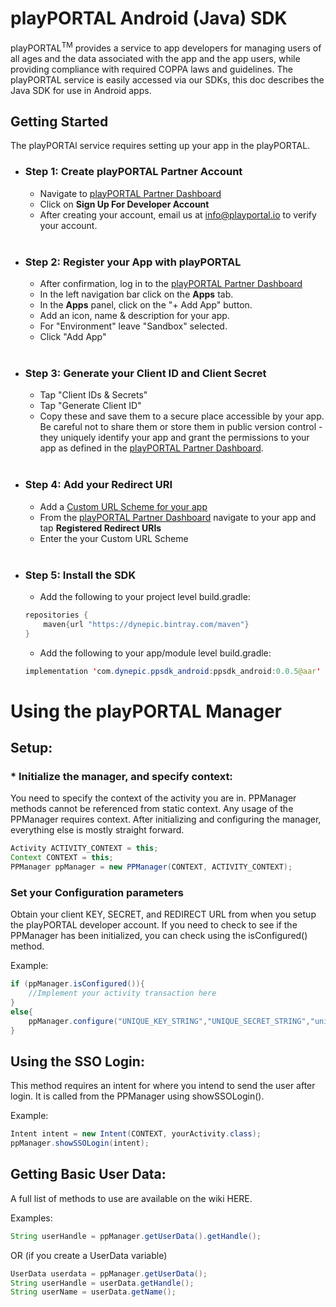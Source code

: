 # <b>playPORTAL Android (Java) SDK</b></br>
playPORTAL<sup>TM</sup> provides a service to app developers for managing users of all ages and the data associated with the app and the app users, while providing compliance with required COPPA laws and guidelines. The playPORTAL service is easily accessed via our SDKs, this doc describes the Java SDK for use in Android apps.


## Getting Started
The playPORTAl service requires setting up your app in the playPORTAL.

* ### <b>Step 1:</b> Create playPORTAL Partner Account

	* Navigate to [playPORTAL Partner Dashboard](https://partner.iokids.net)
	* Click on <b>Sign Up For Developer Account</b>
	* After creating your account, email us at [info@playportal.io](mailto:info@playportal.io?subject=Developer%20Sandbox%20Access%20Request) to verify your account.
  </br>

* ### <b>Step 2:</b> Register your App with playPORTAL

	* After confirmation, log in to the [playPORTAL Partner Dashboard](https://partner.iokids.net)
	* In the left navigation bar click on the <b>Apps</b> tab.
	* In the <b>Apps</b> panel, click on the "+ Add App" button.
	* Add an icon, name & description for your app.
	* For "Environment" leave "Sandbox" selected.
	* Click "Add App"
  </br>

* ### <b>Step 3:</b> Generate your Client ID and Client Secret

	* Tap "Client IDs & Secrets"
	* Tap "Generate Client ID"
	* Copy these and save them to a secure place accessible by your app. Be careful not to share them or store them in public version control - they uniquely identify your app and grant the permissions to your app as defined in the [playPORTAL Partner Dashboard](https://partner.iokids.net).
  </br>

* ### <b>Step 4:</b> Add your Redirect URI

	* Add a [Custom URL Scheme for your app](https://developer.apple.com/documentation/uikit/core_app/communicating_with_other_apps_using_custom_urls?language=objc)
	* From the [playPORTAL Partner Dashboard](https://partner.iokids.net) navigate to your app and tap <b>Registered Redirect URIs</b>
	* Enter the your Custom URL Scheme
  </br>

* ### <b>Step 5:</b> Install the SDK

    * Add the following to your project level build.gradle:
    ```java
    repositories {
        maven{url "https://dynepic.bintray.com/maven"}
    }
    ```
    
    * Add the following to your app/module level build.gradle:
    ```java
    implementation 'com.dynepic.ppsdk_android:ppsdk_android:0.0.5@aar'
    ```

# Using the playPORTAL Manager

## Setup:


### * Initialize the manager, and specify context:

You need to specify the context of the activity you are in. PPManager methods cannot be referenced from static context. Any usage of the PPManager requires context. After initializing and configuring the manager, everything else is mostly straight forward.

```java
Activity ACTIVITY_CONTEXT = this;
Context CONTEXT = this;
PPManager ppManager = new PPManager(CONTEXT, ACTIVITY_CONTEXT);
```

### Set your Configuration parameters

Obtain your client KEY, SECRET, and REDIRECT URL from when you setup the playPORTAL developer account. If you need to check to see if the PPManager has been initialized, you can check using the isConfigured() method.

Example:
```java
if (ppManager.isConfigured()){
	//Implement your activity transaction here
}
else{
    ppManager.configure("UNIQUE_KEY_STRING","UNIQUE_SECRET_STRING","unique://redirect/string");
}
```


## Using the SSO Login:

This method requires an intent for where you intend to send the user after login. It is called from the PPManager using showSSOLogin().

Example:
```java
Intent intent = new Intent(CONTEXT, yourActivity.class);
ppManager.showSSOLogin(intent);
```


## Getting Basic User Data:

A full list of methods to use are available on the wiki HERE.

Examples:
```java
String userHandle = ppManager.getUserData().getHandle();
```
OR (if you create a UserData variable)
```java
UserData userdata = ppManager.getUserData();
String userHandle = userData.getHandle();
String userName = userData.getName();
```
